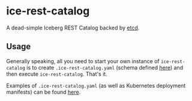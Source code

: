 # ice-rest-catalog

A dead-simple Iceberg REST Catalog backed by [etcd](https://etcd.io/).

## Usage

Generally speaking, all you need to start your own instance of `ice-rest-catalog` is to 
create `.ice-rest-catalog.yaml` (schema defined [here](src/main/java/com/altinity/ice/rest/catalog/internal/config/Config.java)) 
and then execute `ice-rest-catalog`. 
That's it.

Examples of `.ice-rest-catalog.yaml` (as well as Kubernetes deployment manifests) can be found [here](../examples/). 
